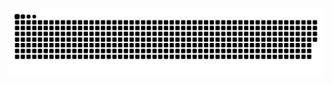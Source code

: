 <!--   grid-snake -->
![](https://github.com/2356360027/2356360027/blob/output/github-contribution-grid-snake.svg)

